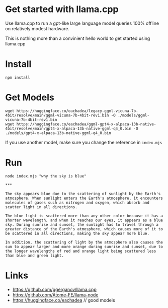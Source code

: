 
# Get started with llama.cpp

Use llama.cpp to run a gpt-like large language model queries 100% offline on relatively modest hardware.

This is nothing more than a convinient hello world to get started using llama.cpp

# Install

```
npm install
```

# Get Models

```
wget https://huggingface.co/eachadea/legacy-ggml-vicuna-7b-4bit/resolve/main/ggml-vicuna-7b-4bit-rev1.bin -O ./models/ggml-vicuna-7b-4bit-rev1.bin
wget https://huggingface.co/eachadea/ggml-gpt4-x-alpaca-13b-native-4bit/resolve/main/gpt4-x-alpaca-13b-native-ggml-q4_0.bin -O ./models/gpt4-x-alpaca-13b-native-ggml-q4_0.bin
```

If you use another model, make sure you change the reference in `index.mjs`


# Run

```
node index.mjs "why the sky is blue"

***

The sky appears blue due to the scattering of sunlight by the Earth's atmosphere. When sunlight enters the Earth's atmosphere, it encounters molecules of gases such as nitrogen and oxygen, which absorb and scatter light in all directions.

The blue light is scattered more than any other color because it has a shorter wavelength, and when it reaches our eyes, it appears as a blue sky. During sunrise and sunset, the sunlight has to travel through a greater distance of the Earth's atmosphere, which causes more of it to be scattered in all directions, making the sky appear more blue.

In addition, the scattering of light by the atmosphere also causes the sun to appear larger and more orange during sunrise and sunset, due to the longer wavelengths of red and orange light being scattered less than blue and green light.

```

# Links

- https://github.com/ggerganov/llama.cpp
- https://github.com/Atome-FE/llama-node
- https://huggingface.co/eachadea // good models